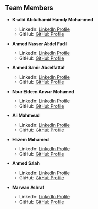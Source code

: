 ## Team Members

- **Khalid Abdulhamid Hamdy Mohammed**
   - LinkedIn: [LinkedIn Profile](https://www.linkedin.com/in/khalid-hamdy-27a535268)
   - GitHub: [GitHub Profile](https://github.com/KhalidHamdy)

- **Ahmed Nasser Abdel Fadil**
   - LinkedIn: [LinkedIn Profile](https://www.linkedin.com/in/ahmed-naser-16047a222)
   - GitHub: [GitHub Profile](https://github.com/ahmednasser111)

- **Ahmed Samir Abdelfattah**
   - LinkedIn: [LinkedIn Profile](https://www.linkedin.com/in/ahmed-samir-9a5769233)
   - GitHub: [GitHub Profile](https://github.com/ahmedsamir42003)

- **Nour Eldeen Anwar Mohamed**
   - LinkedIn: [LinkedIn Profile](https://www.linkedin.com/in/nour-eldeen-anwar-125743233)
   - GitHub: [GitHub Profile](https://github.com/Nouranwar)

- **Ali Mahmoud**
   - LinkedIn: [LinkedIn Profile](https://www.linkedin.com/in/ali-mahmoud-07b7ba24b)
   - GitHub: [GitHub Profile](https://github.com/limahmoud)
- **Hazem Mohamed**
   - LinkedIn: [LinkedIn Profile]()
   - GitHub: [GitHub Profile](https://github.com/hazemxiii)
- **Ahmed Salah**
   - LinkedIn: [LinkedIn Profile](https://www.linkedin.com/in/ahmed-salah-a6541b285)
   - GitHub: [GitHub Profile](https://github.com/Ahmed-1920)
- **Marwan Ashraf**
   - LinkedIn: [LinkedIn Profile](https://www.linkedin.com/in/marwan-ashraf-09b840270)
   - GitHub: [GitHub Profile](https://github.com/MarwanAshraf03)
